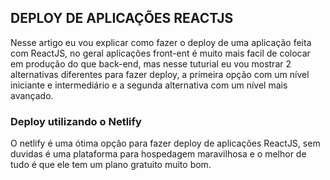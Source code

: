 ## DEPLOY DE APLICAÇÕES REACTJS

Nesse artigo eu vou explicar como fazer o deploy de uma aplicação feita com ReactJS, no geral aplicações front-ent é muito mais facil de colocar em produção do que back-end, mas nesse tuturial eu vou mostrar 2 alternativas diferentes para fazer deploy, a primeira opção com um nível iniciante e intermediário e a segunda alternativa com um nível mais avançado.

### Deploy utilizando o Netlify

O netlify é uma ótima opção para fazer deploy de aplicações ReactJS, sem duvidas é uma plataforma para hospedagem maravilhosa e o melhor de tudo é que ele tem um plano gratuito muito bom.
